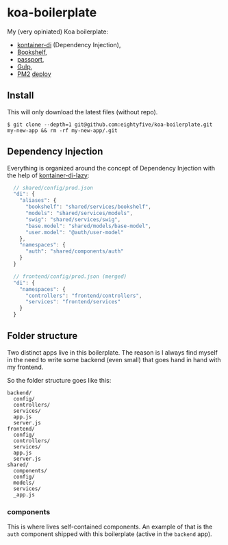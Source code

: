 # koa-boilerplate
My (very opiniated) Koa boilerplate:

- [kontainer-di](https://github.com/redradix/kontainer) (Dependency Injection),
- [Bookshelf](https://github.com/tgriesser/bookshelf),
- [passport](https://github.com/jaredhanson/passport),
- [Gulp](https://github.com/gulpjs/gulp),
- [PM2](https://github.com/Unitech/pm2) [deploy](http://pm2.keymetrics.io/docs/usage/deployment/)

## Install

This will only download the latest files (without repo).
```
$ git clone --depth=1 git@github.com:eightyfive/koa-boilerplate.git my-new-app && rm -rf my-new-app/.git
```

## Dependency Injection

Everything is organized around the concept of Dependency Injection with the help of [kontainer-di-lazy](https://github.com/eightyfive/kontainer-di-lazy):

```js
  // shared/config/prod.json
  "di": {
    "aliases": {
      "bookshelf": "shared/services/bookshelf",
      "models": "shared/services/models",
      "swig": "shared/services/swig",
      "base.model": "shared/models/base-model",
      "user.model": "@auth/user-model"
    },
    "namespaces": {
      "auth": "shared/components/auth"
    }
  }

  // frontend/config/prod.json (merged)
  "di": {
    "namespaces": {
      "controllers": "frontend/controllers",
      "services": "frontend/services"
    }
  }
```

## Folder structure

Two distinct apps live in this boilerplate. The reason is I always find myself in the need to write some backend (even small) that goes hand in hand with my frontend.

So the folder structure goes like this:

```
backend/
  config/
  controllers/
  services/
  app.js
  server.js
frontend/
  config/
  controllers/
  services/
  app.js
  server.js
shared/
  components/
  config/
  models/
  services/
  _app.js
```

### components

This is where lives self-contained components. An example of that is the `auth` component shipped with this boilerplate (active in the `backend` app).
